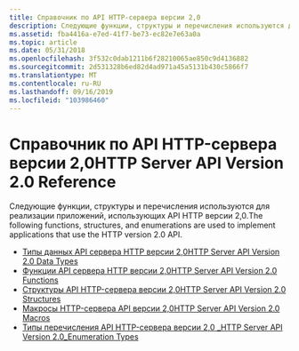 ```yaml
---
title: Справочник по API HTTP-сервера версии 2,0
description: Следующие функции, структуры и перечисления используются для реализации приложений, использующих API HTTP версии 2,0.
ms.assetid: fba4416a-e7ed-41f7-be73-ec82e7e63a0a
ms.topic: article
ms.date: 05/31/2018
ms.openlocfilehash: 3f532c0dab1211b6f28210065ae850c9d4136882
ms.sourcegitcommit: 2d531328b6ed82d4ad971a45a5131b430c5866f7
ms.translationtype: MT
ms.contentlocale: ru-RU
ms.lasthandoff: 09/16/2019
ms.locfileid: "103986460"
---
```

# <a name="http-server-api-version-20-reference"></a><span data-ttu-id="48bcc-103">Справочник по API HTTP-сервера версии 2,0</span><span class="sxs-lookup"><span data-stu-id="48bcc-103">HTTP Server API Version 2.0 Reference</span></span>

<span data-ttu-id="48bcc-104">Следующие функции, структуры и перечисления используются для реализации приложений, использующих API HTTP версии 2,0.</span><span class="sxs-lookup"><span data-stu-id="48bcc-104">The following functions, structures, and enumerations are used to implement applications that use the HTTP version 2.0 API.</span></span>

-   [<span data-ttu-id="48bcc-105">Типы данных API сервера HTTP версии 2,0</span><span class="sxs-lookup"><span data-stu-id="48bcc-105">HTTP Server API Version 2.0 Data Types</span></span>](http-server-api-version-2-0-data-types.md)
-   [<span data-ttu-id="48bcc-106">Функции API сервера HTTP версии 2,0</span><span class="sxs-lookup"><span data-stu-id="48bcc-106">HTTP Server API Version 2.0 Functions</span></span>](http-server-api-version-2-0-functions.md)
-   [<span data-ttu-id="48bcc-107">Структуры API HTTP-сервера версии 2,0</span><span class="sxs-lookup"><span data-stu-id="48bcc-107">HTTP Server API Version 2.0 Structures</span></span>](http-server-api-version-2-0-structures.md)
-   [<span data-ttu-id="48bcc-108">Макросы HTTP-сервера API версии 2,0</span><span class="sxs-lookup"><span data-stu-id="48bcc-108">HTTP Server API Version 2.0 Macros</span></span>](http-server-api-version-2-0-macros.md)
-   [<span data-ttu-id="48bcc-109">Типы перечисления API HTTP-сервера версии 2,0 \_</span><span class="sxs-lookup"><span data-stu-id="48bcc-109">HTTP Server API Version 2.0\_Enumeration Types</span></span>](http-server-api-version-2-0-enumeration-types.md)

 

 




